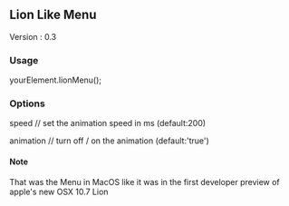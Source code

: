 ## Lion Like Menu ##

Version : 0.3

### Usage ###

yourElement.lionMenu();

### Options ###

speed      // set the animation speed in ms (default:200)

animation  // turn off / on the animation (default:'true')

#### Note ####

That was the Menu in MacOS like it was in the first developer preview of apple's new OSX 10.7 Lion
